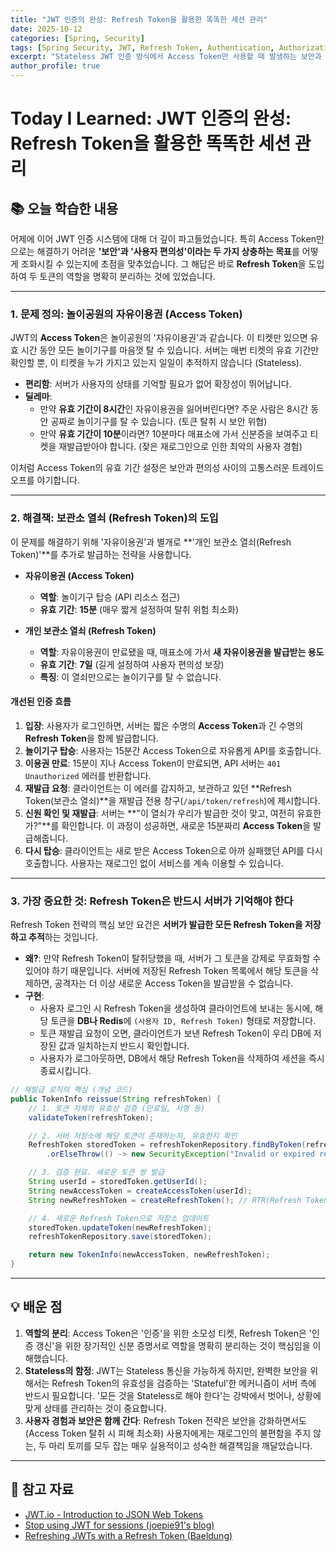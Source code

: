 ```yaml
---
title: "JWT 인증의 완성: Refresh Token을 활용한 똑똑한 세션 관리"
date: 2025-10-12
categories: [Spring, Security]
tags: [Spring Security, JWT, Refresh Token, Authentication, Authorization, TIL]
excerpt: "Stateless JWT 인증 방식에서 Access Token만 사용할 때 발생하는 보안과 편의성의 트레이드오프 문제를 분석합니다. Refresh Token을 도입하여 두 마리 토끼를 모두 잡는 세션 관리 전략과 그 안전한 구현 방법에 대해 심층적으로 학습합니다."
author_profile: true
---
```


# Today I Learned: JWT 인증의 완성: Refresh Token을 활용한 똑똑한 세션 관리

## 📚 오늘 학습한 내용

어제에 이어 JWT 인증 시스템에 대해 더 깊이 파고들었습니다. 특히 Access Token만으로는 해결하기 어려운 **'보안'과 '사용자 편의성'이라는 두 가지 상충하는 목표**를 어떻게 조화시킬 수 있는지에 초점을 맞추었습니다. 그 해답은 바로 **Refresh Token**을 도입하여 두 토큰의 역할을 명확히 분리하는 것에 있었습니다.

---

### 1. **문제 정의: 놀이공원의 자유이용권 (Access Token)**

JWT의 **Access Token**은 놀이공원의 '자유이용권'과 같습니다. 이 티켓만 있으면 유효 시간 동안 모든 놀이기구를 마음껏 탈 수 있습니다. 서버는 매번 티켓의 유효 기간만 확인할 뿐, 이 티켓을 누가 가지고 있는지 일일이 추적하지 않습니다 (Stateless).

-   **편리함**: 서버가 사용자의 상태를 기억할 필요가 없어 확장성이 뛰어납니다.
-   **딜레마**:
    -   만약 **유효 기간이 8시간**인 자유이용권을 잃어버린다면? 주운 사람은 8시간 동안 공짜로 놀이기구를 탈 수 있습니다. (토큰 탈취 시 보안 위협)
    -   만약 **유효 기간이 10분**이라면? 10분마다 매표소에 가서 신분증을 보여주고 티켓을 재발급받아야 합니다. (잦은 재로그인으로 인한 최악의 사용자 경험)

이처럼 Access Token의 유효 기간 설정은 보안과 편의성 사이의 고통스러운 트레이드오프를 야기합니다.

---

### 2. **해결책: 보관소 열쇠 (Refresh Token)의 도입**

이 문제를 해결하기 위해 '자유이용권'과 별개로 **'개인 보관소 열쇠(Refresh Token)'**를 추가로 발급하는 전략을 사용합니다.

-   **자유이용권 (Access Token)**
    -   **역할**: 놀이기구 탑승 (API 리소스 접근)
    -   **유효 기간**: **15분** (매우 짧게 설정하여 탈취 위험 최소화)

-   **개인 보관소 열쇠 (Refresh Token)**
    -   **역할**: 자유이용권이 만료됐을 때, 매표소에 가서 **새 자유이용권을 발급받는 용도**
    -   **유효 기간**: **7일** (길게 설정하여 사용자 편의성 보장)
    -   **특징**: 이 열쇠만으로는 놀이기구를 탈 수 없습니다.

#### **개선된 인증 흐름**

1.  **입장**: 사용자가 로그인하면, 서버는 짧은 수명의 **Access Token**과 긴 수명의 **Refresh Token**을 함께 발급합니다.
2.  **놀이기구 탑승**: 사용자는 15분간 Access Token으로 자유롭게 API를 호출합니다.
3.  **이용권 만료**: 15분이 지나 Access Token이 만료되면, API 서버는 `401 Unauthorized` 에러를 반환합니다.
4.  **재발급 요청**: 클라이언트는 이 에러를 감지하고, 보관하고 있던 **Refresh Token(보관소 열쇠)**을 재발급 전용 창구(`/api/token/refresh`)에 제시합니다.
5.  **신원 확인 및 재발급**: 서버는 **"이 열쇠가 우리가 발급한 것이 맞고, 여전히 유효한가?"**를 확인합니다. 이 과정이 성공하면, 새로운 15분짜리 **Access Token**을 발급해줍니다.
6.  **다시 탑승**: 클라이언트는 새로 받은 Access Token으로 아까 실패했던 API를 다시 호출합니다. 사용자는 재로그인 없이 서비스를 계속 이용할 수 있습니다.



---

### 3. **가장 중요한 것: Refresh Token은 반드시 서버가 기억해야 한다**

Refresh Token 전략의 핵심 보안 요건은 **서버가 발급한 모든 Refresh Token을 저장하고 추적**하는 것입니다.

-   **왜?**: 만약 Refresh Token이 탈취당했을 때, 서버가 그 토큰을 강제로 무효화할 수 있어야 하기 때문입니다. 서버에 저장된 Refresh Token 목록에서 해당 토큰을 삭제하면, 공격자는 더 이상 새로운 Access Token을 발급받을 수 없습니다.
-   **구현**:
    -   사용자 로그인 시 Refresh Token을 생성하여 클라이언트에 보내는 동시에, 해당 토큰을 **DB나 Redis**에 `(사용자 ID, Refresh Token)` 형태로 저장합니다.
    -   토큰 재발급 요청이 오면, 클라이언트가 보낸 Refresh Token이 우리 DB에 저장된 값과 일치하는지 반드시 확인합니다.
    -   사용자가 로그아웃하면, DB에서 해당 Refresh Token을 삭제하여 세션을 즉시 종료시킵니다.

```java
// 재발급 로직의 핵심 (개념 코드)
public TokenInfo reissue(String refreshToken) {
    // 1. 토큰 자체의 유효성 검증 (만료일, 서명 등)
    validateToken(refreshToken);

    // 2. 서버 저장소에 해당 토큰이 존재하는지, 유효한지 확인
    RefreshToken storedToken = refreshTokenRepository.findByToken(refreshToken)
        .orElseThrow(() -> new SecurityException("Invalid or expired refresh token."));

    // 3. 검증 완료. 새로운 토큰 쌍 발급
    String userId = storedToken.getUserId();
    String newAccessToken = createAccessToken(userId);
    String newRefreshToken = createRefreshToken(); // RTR(Refresh Token Rotation) 적용 시

    // 4. 새로운 Refresh Token으로 저장소 업데이트
    storedToken.updateToken(newRefreshToken);
    refreshTokenRepository.save(storedToken);

    return new TokenInfo(newAccessToken, newRefreshToken);
}
```

---

## 💡 배운 점

1.  **역할의 분리**: Access Token은 '인증'을 위한 소모성 티켓, Refresh Token은 '인증 갱신'을 위한 장기적인 신분 증명서로 역할을 명확히 분리하는 것이 핵심임을 이해했습니다.
2.  **Stateless의 함정**: JWT는 Stateless 통신을 가능하게 하지만, 완벽한 보안을 위해서는 Refresh Token의 유효성을 검증하는 'Stateful'한 메커니즘이 서버 측에 반드시 필요합니다. '모든 것을 Stateless로 해야 한다'는 강박에서 벗어나, 상황에 맞게 상태를 관리하는 것이 중요합니다.
3.  **사용자 경험과 보안은 함께 간다**: Refresh Token 전략은 보안을 강화하면서도(Access Token 탈취 시 피해 최소화) 사용자에게는 재로그인의 불편함을 주지 않는, 두 마리 토끼를 모두 잡는 매우 실용적이고 성숙한 해결책임을 깨달았습니다.

---

## 🔗 참고 자료

-   [JWT.io - Introduction to JSON Web Tokens](https://jwt.io/introduction)
-   [Stop using JWT for sessions (joepie91's blog)](https://joepie91.medium.com/stop-using-jwt-for-sessions-5969242a4933)
-   [Refreshing JWTs with a Refresh Token (Baeldung)](https://www.baeldung.com/spring-security-oauth-refresh-token)